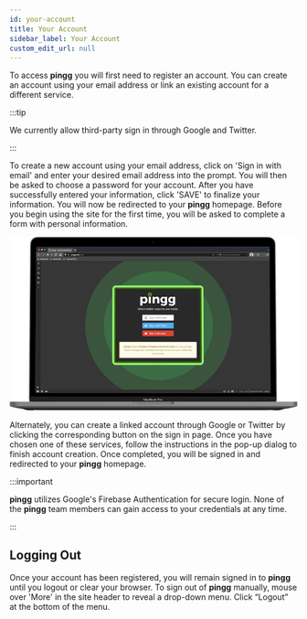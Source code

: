 ```yaml
---
id: your-account
title: Your Account
sidebar_label: Your Account
custom_edit_url: null
---
```

To access **pingg** you will first need to register an account. You can create an account using your email address or link an existing account for a different service.

:::tip

We currently allow third-party sign in through Google and Twitter.

:::


To create a new account using your email address, click on 'Sign in with email' and enter your desired email address into the prompt. You will then be asked to choose a password for your account. After you have successfully entered your information, click 'SAVE' to finalize your information. You will now be redirected to your **pingg** homepage. Before you begin using the site for the first time, you will be asked to complete a form with personal information.


![login page](../static/img/8.png)


Alternately, you can create a linked account through Google or Twitter by clicking the corresponding button on the sign in page. Once you have chosen one of these services, follow the instructions in the pop-up dialog to finish account creation. Once completed, you will be signed in and redirected to your **pingg** homepage.

:::important

**pingg** utilizes Google's Firebase Authentication for secure login. None of the **pingg** team members can gain access to your credentials at any time.

:::

## Logging Out
Once your account has been registered, you will remain signed in to **pingg** until you logout or clear your browser. To sign out of **pingg** manually, mouse over 'More' in the site header to reveal a drop-down menu. Click “Logout” at the bottom of the menu.
